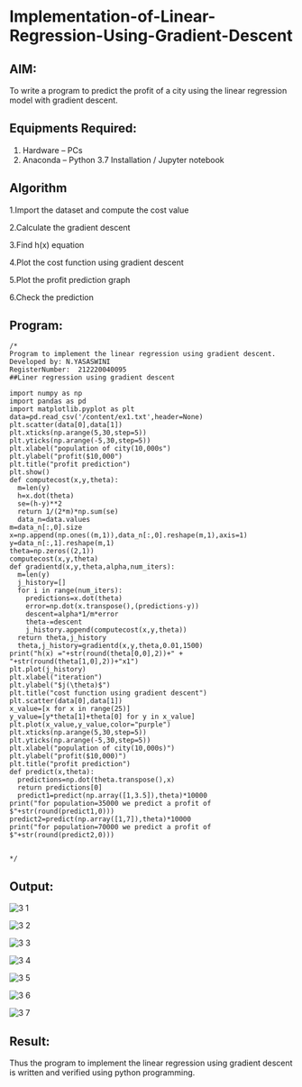 # Implementation-of-Linear-Regression-Using-Gradient-Descent

## AIM:
To write a program to predict the profit of a city using the linear regression model with gradient descent.

## Equipments Required:
1. Hardware – PCs
2. Anaconda – Python 3.7 Installation / Jupyter notebook

## Algorithm
1.Import the dataset and compute the cost value

2.Calculate the gradient descent

3.Find h(x) equation

4.Plot the cost function using gradient descent

5.Plot the profit prediction graph

6.Check the prediction
 

## Program:
```
/*
Program to implement the linear regression using gradient descent.
Developed by: N.YASASWINI
RegisterNumber:  212220040095
##Liner regression using gradient descent

import numpy as np
import pandas as pd
import matplotlib.pyplot as plt
data=pd.read_csv('/content/ex1.txt',header=None)
plt.scatter(data[0],data[1])
plt.xticks(np.arange(5,30,step=5))
plt.yticks(np.arange(-5,30,step=5))
plt.xlabel("population of city(10,000s")
plt.ylabel("profit($10,000")
plt.title("profit prediction")
plt.show()
def computecost(x,y,theta):
  m=len(y)
  h=x.dot(theta)
  se=(h-y)**2
  return 1/(2*m)*np.sum(se)
  data_n=data.values
m=data_n[:,0].size
x=np.append(np.ones((m,1)),data_n[:,0].reshape(m,1),axis=1)
y=data_n[:,1].reshape(m,1)
theta=np.zeros((2,1))
computecost(x,y,theta)
def gradientd(x,y,theta,alpha,num_iters):
  m=len(y)
  j_history=[]
  for i in range(num_iters):
    predictions=x.dot(theta)
    error=np.dot(x.transpose(),(predictions-y))
    descent=alpha*1/m*error
    theta-=descent
    j_history.append(computecost(x,y,theta))
  return theta,j_history
  theta,j_history=gradientd(x,y,theta,0.01,1500)
print("h(x) ="+str(round(theta[0,0],2))+" + "+str(round(theta[1,0],2))+"x1")
plt.plot(j_history)
plt.xlabel("iteration")
plt.ylabel("$j(\theta)$")
plt.title("cost function using gradient descent")
plt.scatter(data[0],data[1])
x_value=[x for x in range(25)]
y_value=[y*theta[1]+theta[0] for y in x_value]
plt.plot(x_value,y_value,color="purple")
plt.xticks(np.arange(5,30,step=5))
plt.yticks(np.arange(-5,30,step=5))
plt.xlabel("population of city(10,000s)")
plt.ylabel("profit($10,000)")
plt.title("profit prediction")
def predict(x,theta):
  predictions=np.dot(theta.transpose(),x)
  return predictions[0]
  predict1=predict(np.array([1,3.5]),theta)*10000
print("for population=35000 we predict a profit of $"+str(round(predict1,0)))
predict2=predict(np.array([1,7]),theta)*10000
print("for population=70000 we predict a profit of $"+str(round(predict2,0)))


*/
```

## Output:
![3 1](https://user-images.githubusercontent.com/114275126/204466850-456f0e5d-0e28-4b0c-8f4c-d917f0a14e9e.PNG)

![3 2](https://user-images.githubusercontent.com/114275126/204467429-46a968e2-e3c3-4735-8541-3d164be72b73.PNG)

![3 3](https://user-images.githubusercontent.com/114275126/204467747-2d07d9fb-9777-4dc0-9e38-ea461209de05.PNG)

![3 4](https://user-images.githubusercontent.com/114275126/204466852-85d09f72-b31e-44f8-8fdf-e3958b315505.PNG)

![3 5](https://user-images.githubusercontent.com/114275126/204467828-f50eb711-ffaf-47cd-a10d-2f1c0b39cd97.PNG)

![3 6](https://user-images.githubusercontent.com/114275126/204467953-d17907d4-c22e-4cdc-9653-1a333afb3a15.PNG)

![3 7](https://user-images.githubusercontent.com/114275126/204468283-dba171c8-a9eb-4dbd-9178-f3cb2b94bce8.PNG)


## Result:
Thus the program to implement the linear regression using gradient descent is written and verified using python programming.
